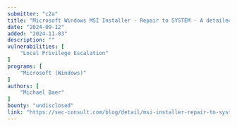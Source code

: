 ```yaml
---
submitter: "c2a"
title: "Microsoft Windows MSI Installer - Repair to SYSTEM - A detailed journey"
date: "2024-09-12"
added: "2024-11-03"
description: ""
vulnerabilities: [
    "Local Privilege Escalation"
]
programs: [
    "Microsoft (Windows)"
]
authors: [
    "Michael Baer"
]
bounty: "undisclosed"
link: "https://sec-consult.com/blog/detail/msi-installer-repair-to-system-a-detailed-journey/"
---
```




